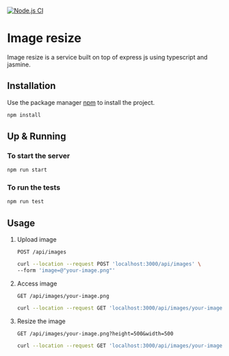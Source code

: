 [![Node.js CI](https://github.com/amrHassanAbdallah/image-resizer/actions/workflows/node.js.yml/badge.svg?branch=master)](https://github.com/amrHassanAbdallah/image-resizer/actions/workflows/node.js.yml)

# Image resize

Image resize is a service built on top of express js using typescript and jasmine.

## Installation

Use the package manager [npm](https://docs.npmjs.com/downloading-and-installing-node-js-and-npm) to install the project.

```bash
npm install
```

## Up & Running

### To start the server 
```bash
npm run start
```

### To run the tests
```bash
npm run test
```

## Usage

1. Upload image
    
    `POST /api/images`
    
    ```bash
    curl --location --request POST 'localhost:3000/api/images' \
    --form 'image=@"your-image.png"'
    ```

1. Access image

    `GET /api/images/your-image.png`
    ```bash
    curl --location --request GET 'localhost:3000/api/images/your-image.png'
    ```
    
 1. Resize the image
 
     `GET /api/images/your-image.png?height=500&width=500`
     ```bash
     curl --location --request GET 'localhost:3000/api/images/your-image.png?height=500&width=500'
     ```
